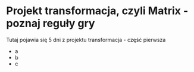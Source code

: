# Projekt transformacja, czyli Matrix - poznaj reguły gry

Tutaj pojawia się 5 dni z projektu transformacja - część pierwsza
- a
- b 
- c 
